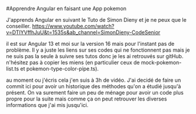 #Apprendre Angular en faisant une App pokemon

J'apprends Angular en suivant le Tuto de Simon Dieny et je ne peux que le conseiller.
https://www.youtube.com/watch?v=DTIYVffhJuU&t=1535s&ab_channel=SimonDieny-CodeSenior

il est sur Angular 13 et moi sur la version 16 mais pour l'instant pas de problème. 
Il y a juste les liens sur ses codes qui ne fonctionnent pas mais je ne suis pas la seule à suivre ses tutos donc je les ai retrouvés sur gitHub. n'hésitez pas à copier les miens (en particulier ceux de mock-pokemon-list.ts et pokemon-type-color-pipe.ts).

au moment ou j'écris cela j'en suis à 3h de vidéo. J'ai decidé de faire un commit ici pour avoir un historique des méthodes qu'on a étudié jusqu'à présent.
On va surement faire un peu de ménage pour avoir un code plus propre pour la suite mais comme ça on peut retrouver les diverses informations que j'ai mis jusqu'ici.


